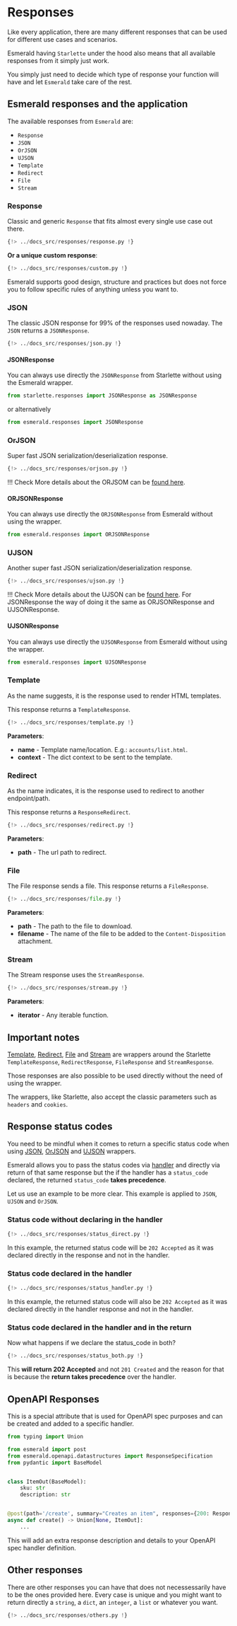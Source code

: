 # Responses

Like every application, there are many different responses that can be used for different use cases and scenarios.

Esmerald having `Starlette` under the hood also means that all available responses from it simply just work.

You simply just need to decide which type of response your function will have and let `Esmerald` take care of the rest.

## Esmerald responses and the application

The available responses from `Esmerald` are:

* `Response`
* `JSON`
* `OrJSON`
* `UJSON`
* `Template`
* `Redirect`
* `File`
* `Stream`

### Response

Classic and generic `Response` that fits almost every single use case out there.

```python
{!> ../docs_src/responses/response.py !}
```

**Or a unique custom response**:

```python
{!> ../docs_src/responses/custom.py !}
```

Esmerald supports good design, structure and practices but does not force you to follow specific rules of anything
unless you want to.

### JSON

The classic JSON response for 99% of the responses used nowaday. The `JSON` returns a
`JSONResponse`.

```python
{!> ../docs_src/responses/json.py !}
```

#### JSONResponse

You can always use directly the `JSONResponse` from Starlette without using the Esmerald wrapper.

```python
from starlette.responses import JSONResponse as JSONResponse
```

or alternatively

```python
from esmerald.responses import JSONResponse
```

### OrJSON

Super fast JSON serialization/deserialization response.

```python
{!> ../docs_src/responses/orjson.py !}
```

!!! Check
    More details about the ORJSOM can be [found here](https://github.com/ijl/orjson).

#### ORJSONResponse

You can always use directly the `ORJSONResponse` from Esmerald without using the wrapper.

```python
from esmerald.responses import ORJSONResponse
```

### UJSON

Another super fast JSON serialization/deserialization response.

```python
{!> ../docs_src/responses/ujson.py !}
```

!!! Check
    More details about the UJSON can be [found here](https://github.com/ultrajson/ultrajson).
    For JSONResponse the way of doing it the same as ORJSONResponse and UJSONResponse.

#### UJSONResponse

You can always use directly the `UJSONResponse` from Esmerald without using the wrapper.

```python
from esmerald.responses import UJSONResponse
```

### Template

As the name suggests, it is the response used to render HTML templates.

This response returns a `TemplateResponse`.

```python
{!> ../docs_src/responses/template.py !}
```

**Parameters**:

* **name** - Template name/location. E.g.: `accounts/list.html`.
* **context** - The dict context to be sent to the template.

### Redirect

As the name indicates, it is the response used to redirect to another endpoint/path.

This response returns a `ResponseRedirect`.

```python
{!> ../docs_src/responses/redirect.py !}
```

**Parameters**:

* **path** - The url path to redirect.

### File

The File response sends a file. This response returns a `FileResponse`.

```python
{!> ../docs_src/responses/file.py !}
```

**Parameters**:

* **path** - The path to the file to download.
* **filename** - The name of the file to be added to the `Content-Disposition` attachment.

### Stream

The Stream response uses the `StreamResponse`.

```python
{!> ../docs_src/responses/stream.py !}
```

**Parameters**:

* **iterator** - Any iterable function.

## Important notes

[Template](#template), [Redirect](#redirect), [File](#file) and [Stream](#stream) are wrappers
around the Starlette `TemplateResponse`, `RedirectResponse`, `FileResponse` and `StreamResponse`.

Those responses are also possible to be used directly without the need of using the wrapper.

The wrappers, like Starlette, also accept the classic parameters such as `headers` and `cookies`.

## Response status codes

You need to be mindful when it comes to return a specific status code when using
[JSON](#json), [OrJSON](#orjson) and [UJSON](#ujson) wrappers.

Esmerald allows you to pass the status codes via [handler](./routing/handlers.md) and directly via
return of that same response but the if the handler has a `status_code` declared, the returned
`status_code` **takes precedence**.

Let us use an example to be more clear. This example is applied to `JSON`, `UJSON` and `OrJSON`.

### Status code without declaring in the handler

```python
{!> ../docs_src/responses/status_direct.py !}
```

In this example, the returned status code will be `202 Accepted` as it was declared directly in the
response and not in the handler.

### Status code declared in the handler

```python
{!> ../docs_src/responses/status_handler.py !}
```

In this example, the returned status code will also be `202 Accepted` as it was declared directly
in the handler response and not in the handler.

### Status code declared in the handler and in the return

Now what happens if we declare the status_code in both?

```python
{!> ../docs_src/responses/status_both.py !}
```

This **will return 202 Accepted** and not `201 Created` and the reason for that is because the
**return takes precedence** over the handler.

## OpenAPI Responses

This is a special attribute that is used for OpenAPI spec purposes and can be created and added to a specific handler.

```python
from typing import Union

from esmerald import post
from esmerald.openapi.datastructures import ResponseSpecification
from pydantic import BaseModel


class ItemOut(BaseModel):
    sku: str
    description: str


@post(path='/create', summary="Creates an item", responses={200: ResponseSpecification(model=TaskIn, description=...)})
async def create() -> Union[None, ItemOut]:
    ...
```

This will add an extra response description and details to your OpenAPI spec handler definition.

## Other responses

There are other responses you can have that does not necessessarily have to be the ones provided here. Every case is
unique and you might want to return directly a `string`, a `dict`, an `integer`, a `list` or whatever you want.

```python
{!> ../docs_src/responses/others.py !}
```
